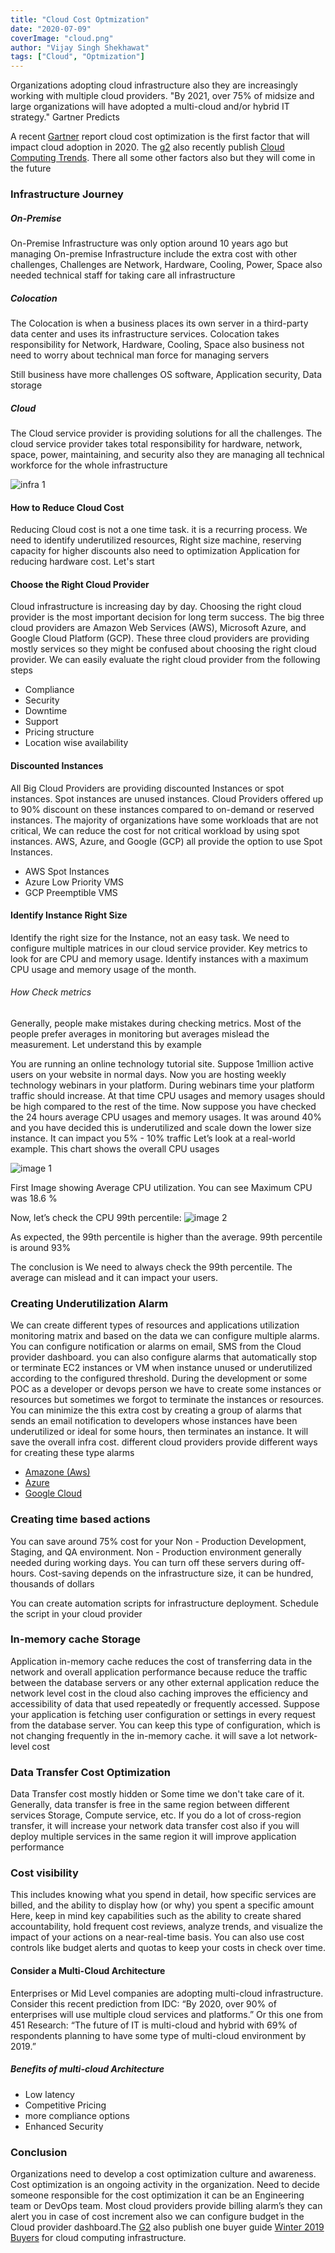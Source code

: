 ```yaml
---
title: "Cloud Cost Optmization"
date: "2020-07-09"
coverImage: "cloud.png"
author: "Vijay Singh Shekhawat"
tags: ["Cloud", "Optmization"]
---
```



Organizations adopting cloud infrastructure also they are increasingly working with multiple cloud providers. 
"By 2021, over 75% of midsize and large organizations will have adopted a multi-cloud and/or hybrid IT strategy."
Gartner Predicts

A recent [Gartner](https://www.gartner.com/smarterwithgartner/4-trends-impacting-cloud-adoption-in-2020/) report cloud cost optimization is the first factor that will impact cloud adoption in 2020. The [g2](https://research.g2.com/) also recently publish [Cloud Computing Trends](https://research.g2.com/insights/2020-trends/it-cloud-computing-trends-2020). There all some other factors also but they will come in the future  


### Infrastructure Journey
##### On-Premise
On-Premise Infrastructure was only option around 10 years ago but managing On-premise Infrastructure include the extra cost with other challenges, Challenges are Network, Hardware, Cooling, Power, Space also needed technical staff for taking care all infrastructure

##### Colocation
The Colocation is when a business places its own server in a third-party data center and uses its infrastructure services. Colocation takes responsibility for Network, Hardware, Cooling, Space also business not need to worry about technical man force for managing servers

Still business have more challenges OS software, Application security, Data storage   

##### Cloud 
 
The Cloud service provider is providing solutions for all the challenges. The cloud service provider takes total responsibility for hardware, network, space, power, maintaining, and security also they are managing all technical workforce for the whole infrastructure 

  ![infra 1](infra1.png)
  
#### How to Reduce Cloud Cost 
Reducing Cloud cost is not a one time task. it is a recurring process. We need to identify underutilized resources, Right size machine, reserving capacity for higher discounts also need to optimization Application for reducing hardware cost. Let's start 
 
#### Choose the Right Cloud Provider 
Cloud infrastructure is increasing day by day. Choosing the right cloud provider is the most important decision for long term success. The big three cloud providers are  Amazon Web Services (AWS), Microsoft Azure, and Google Cloud Platform (GCP). These three cloud providers are providing mostly services so they might be confused about choosing the right cloud provider. We can easily evaluate the right cloud provider from the following steps

- Compliance
- Security 
- Downtime
- Support
- Pricing structure
- Location wise availability 

#### Discounted Instances
All Big Cloud Providers are providing discounted Instances or spot instances. Spot instances are unused instances. Cloud Providers offered up to 90% discount on these instances compared to on-demand or reserved instances. The majority of organizations have some workloads that are not critical, We can reduce the cost for not critical workload by using spot instances. AWS, Azure, and Google (GCP) all provide the option to use Spot Instances.
- AWS Spot Instances 
- Azure Low Priority VMS
- GCP Preemptible VMS

#### Identify Instance Right Size  
Identify the right size for the Instance, not an easy task. We need to configure multiple matrices in our cloud service provider. Key metrics to look for are CPU and memory usage. Identify instances with a maximum CPU usage and memory usage of the month.

###### How Check metrics
Generally, people make mistakes during checking metrics. Most of the people prefer averages in monitoring but averages mislead the measurement. Let understand this by example 

You are running an online technology tutorial site. Suppose 1million active users on your website in normal days. Now you are hosting weekly technology webinars in your platform. During webinars time your platform traffic should increase. At that time CPU usages and memory usages should be high compared to the rest of the time. Now suppose you have checked the 24 hours average CPU usages and memory usages. It was around 40% and you have decided this is underutilized and scale down the lower size instance. It can impact you 5% - 10% traffic Let’s look at a real-world example. This chart shows the overall CPU usages 

  ![image 1](image1.png)
  
First Image showing Average CPU utilization. You can see Maximum CPU was 18.6 %

Now, let’s check the CPU 99th percentile:
  ![image 2](image2.png)
  
As expected, the 99th percentile is higher than the average. 99th percentile is around 93% 

The conclusion is We need to always check the 99th percentile. The average can mislead and it can impact your users.

### Creating Underutilization Alarm 
We can create different types of resources and applications utilization monitoring matrix and based on the data we can configure multiple alarms. You can configure notification or alarms on email, SMS from the Cloud provider dashboard. you can also configure alarms that automatically stop or terminate EC2 instances or VM when instance unused or underutilized according to the configured threshold. During the development or some POC as a developer or devops person we have to create some instances or resources but sometimes we forgot to terminate the instances or resources. You can minimize the this extra cost by creating a group of alarms that sends an email notification to developers whose instances have been underutilized or ideal for some hours, then terminates an instance. It will save the overall infra cost. different cloud providers provide different ways for creating these type alarms
-  [Amazone (Aws)](https://aws.amazon.com/cloudwatch/features/)
-  [Azure](https://azure.microsoft.com/en-in/blog/announcing-azure-advisor-azure-monitor-and-resource-health/) 
-  [Google Cloud](https://cloud.google.com/compute/docs/instances/viewing-and-applying-idle-vm-recommendations)


### Creating time based  actions
You can save around 75% cost for your Non - Production Development, Staging, and QA environment. Non - Production environment generally needed during working days. You can turn off these servers during off-hours. Cost-saving depends on the infrastructure size, it can be hundred, thousands of dollars

You can create automation scripts for infrastructure deployment. Schedule the script in your cloud provider         


###  In-memory cache Storage
Application in-memory cache reduces the cost of transferring data in the network and overall application performance because reduce the traffic between the database servers or any other external application reduce the network level cost in the cloud also caching improves  the efficiency and accessibility of data that used repeatedly or frequently accessed. Suppose your application is fetching user configuration or settings in every request from the database server. You can keep this type of configuration, which is not changing frequently in the in-memory cache. it will save a lot network-level cost 

### Data Transfer Cost Optimization 
Data Transfer cost mostly hidden or Some time we don't take care of it. Generally, data transfer is free in the same region between different services Storage, Compute service, etc. 
If you do a lot of cross-region transfer, it will increase your network data transfer cost also if you will deploy multiple services in the same region it will improve application performance 
 
### Cost visibility
This includes knowing what you spend in detail, how specific services are billed, and the ability to display how (or why) you spent a specific amount Here, keep in mind key capabilities such as the ability to create shared accountability, hold frequent cost reviews, analyze trends, and visualize the impact of your actions on a near-real-time basis. You can also use cost controls like budget alerts and quotas to keep your costs in check over time. 

#### Consider a Multi-Cloud Architecture
Enterprises or Mid Level companies are adopting multi-cloud infrastructure. Consider this recent prediction from IDC: “By 2020, over 90% of enterprises will use multiple cloud services and platforms.” Or this one from 451 Research: “The future of IT is multi-cloud and hybrid with 69% of respondents planning to have some type of multi-cloud environment by 2019.”  

##### Benefits of multi-cloud Architecture
- Low latency
- Competitive Pricing
- more compliance options
- Enhanced Security 
 
### Conclusion
Organizations need to develop a cost optimization culture and awareness. Cost optimization is an ongoing activity in the organization. Need to decide someone responsible for the cost optimization it can be an Engineering team or DevOps team. Most cloud providers provide billing alarm’s they can alert you in case of cost increment also we can configure budget in the Cloud provider dashboard.The [G2](https://research.g2.com/) also publish one buyer guide [Winter 2019 Buyers](https://research.g2.com/insights/cloud-computing-buyers-guide) for cloud computing infrastructure.